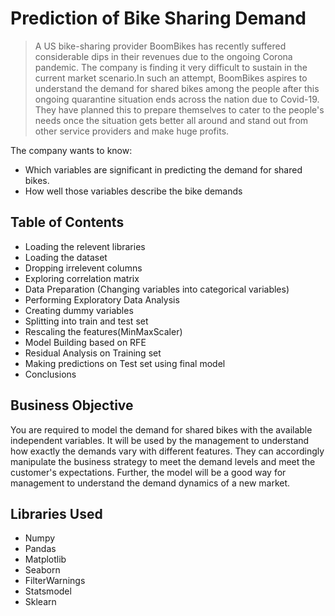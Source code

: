 # Prediction of Bike Sharing Demand
> A US bike-sharing provider BoomBikes has recently suffered considerable dips in their revenues due to the ongoing Corona pandemic. The company is finding it very difficult to sustain in the current market scenario.In such an attempt, BoomBikes aspires to understand the demand for shared bikes among the people after this ongoing quarantine situation ends across the nation due to Covid-19. They have planned this to prepare themselves to cater to the people's needs once the situation gets better all around and stand out from other service providers and make huge profits.

The company wants to know:

* Which variables are significant in predicting the demand for shared bikes.
* How well those variables describe the bike demands


## Table of Contents
* Loading the relevent libraries
* Loading the dataset
* Dropping irrelevent columns
* Exploring correlation matrix 
* Data Preparation (Changing variables into categorical variables)
* Performing Exploratory Data Analysis
* Creating dummy variables
* Splitting into train and test set
* Rescaling the features(MinMaxScaler)
* Model Building based on RFE
* Residual Analysis on Training set
* Making predictions on Test set using final model
* Conclusions 


## Business Objective
You are required to model the demand for shared bikes with the available independent variables. It will be used by the management to understand how exactly the demands vary with different features. They can accordingly manipulate the business strategy to meet the demand levels and meet the customer's expectations. Further, the model will be a good way for management to understand the demand dynamics of a new market.


## Libraries Used
- Numpy
- Pandas
- Matplotlib
- Seaborn
- FilterWarnings
- Statsmodel
- Sklearn


